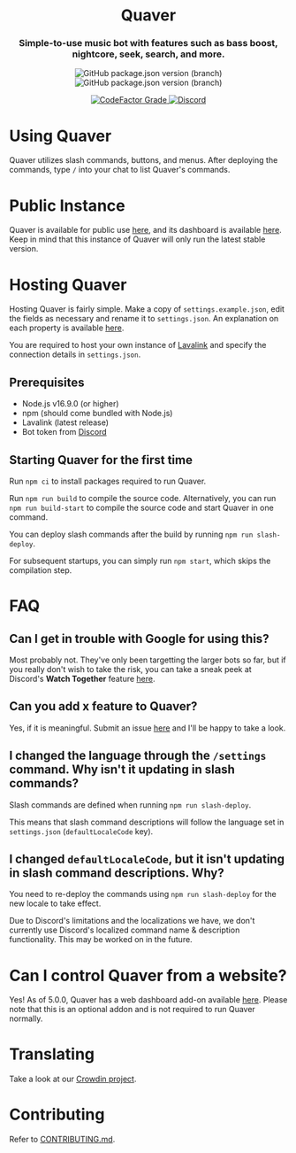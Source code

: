 <h1 align="center" style="border-bottom: none;">Quaver</h1>
<h3 align="center">Simple-to-use music bot with features such as bass boost, nightcore, seek, search, and more.</h3>
<p align="center">
    <img alt="GitHub package.json version (branch)" src="https://img.shields.io/github/package-json/v/zptxdev/quaver/master?color=2a005b&label=stable&style=flat-square">
    <img alt="GitHub package.json version (branch)" src="https://img.shields.io/github/package-json/v/zptxdev/quaver/next?color=46041f&label=next&style=flat-square">
</p>
<p align="center">
    <a href="https://www.codefactor.io/repository/github/zptxdev/quaver/overview/next">
        <img alt="CodeFactor Grade" src="https://img.shields.io/codefactor/grade/github/zptxdev/quaver/next?style=flat-square">
    </a>
    <a href="https://go.zptx.dev/discord">
        <img alt="Discord" src="https://img.shields.io/discord/334654301651730432?label=chat%20with%20us&style=flat-square">
    </a>
</p>

# Using Quaver
Quaver utilizes slash commands, buttons, and menus. After deploying the commands, type `/` into your chat to list Quaver's commands.

# Public Instance
Quaver is available for public use [here](https://go.zptx.dev/InviteQuaver), and its dashboard is available [here](https://quaver.zptx.dev). Keep in mind that this instance of Quaver will only run the latest stable version.

# Hosting Quaver
Hosting Quaver is fairly simple. Make a copy of `settings.example.json`, edit the fields as necessary and rename it to `settings.json`. An explanation on each property is available [here](CONFIGURATION.md).

You are required to host your own instance of [Lavalink](https://github.com/freyacodes/Lavalink) and specify the connection details in `settings.json`.

## Prerequisites
- Node.js v16.9.0 (or higher)
- npm (should come bundled with Node.js)
- Lavalink (latest release)
- Bot token from [Discord](https://discord.com/developers/applications)

## Starting Quaver for the first time
Run `npm ci` to install packages required to run Quaver.

Run `npm run build` to compile the source code. Alternatively, you can run `npm run build-start` to compile the source code and start Quaver in one command.

You can deploy slash commands after the build by running `npm run slash-deploy`.

For subsequent startups, you can simply run `npm start`, which skips the compilation step.

# FAQ
## Can I get in trouble with Google for using this?
Most probably not. They've only been targetting the larger bots so far, but if you really don't wish to take the risk, you can take a sneak peek at Discord's **Watch Together** feature [here](https://discord.gg/discordgameslab).

## Can you add x feature to Quaver?
Yes, if it is meaningful. Submit an issue [here](https://github.com/ZPTXDev/Quaver/issues) and I'll be happy to take a look.

## I changed the language through the `/settings` command. Why isn't it updating in slash commands?
Slash commands are defined when running `npm run slash-deploy`.

This means that slash command descriptions will follow the language set in `settings.json` (`defaultLocaleCode` key).

## I changed `defaultLocaleCode`, but it isn't updating in slash command descriptions. Why?
You need to re-deploy the commands using `npm run slash-deploy` for the new locale to take effect.

Due to Discord's limitations and the localizations we have, we don't currently use Discord's localized command name & description functionality. This may be worked on in the future.

# Can I control Quaver from a website?
Yes! As of 5.0.0, Quaver has a web dashboard add-on available [here](https://github.com/ZPTXDev/Quaver-Web). Please note that this is an optional addon and is not required to run Quaver normally.

# Translating
Take a look at our [Crowdin project](https://translate.zptx.dev).

# Contributing
Refer to [CONTRIBUTING.md](CONTRIBUTING.md).
